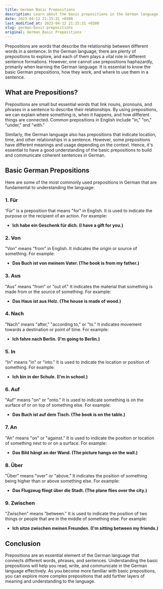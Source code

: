 ```yaml
---
title: German Basic Prepositions
description: Learn about the basic prepositions in the German language and how to use them in sentences.
date: 2023-04-12 21:15:31 +0300
last_modified_at: 2023-04-12 21:15:31 +0300
slug: german-basic-prepositions
original: German Basic Prepositions
---
```

Prepositions are words that describe the relationship between different words in a sentence. In the German language, there are plenty of prepositions to explore, and each of them plays a vital role in different sentence formations. However, one cannot use prepositions haphazardly, primarily when learning the German language. It is essential to know the basic German prepositions, how they work, and where to use them in a sentence.

## What are Prepositions?

Prepositions are small but essential words that link nouns, pronouns, and phrases in a sentence to describe their relationships. By using prepositions, we can explain where something is, when it happens, and how different things are connected. Common prepositions in English include "in," "on," "under," and "with."

Similarly, the German language also has prepositions that indicate location, time, and other relationships in a sentence. However, some prepositions have different meanings and usage depending on the context. Hence, it's essential to have a good understanding of the basic prepositions to build and communicate coherent sentences in German.

## Basic German Prepositions

Here are some of the most commonly used prepositions in German that are fundamental to understanding the language:

### 1. Für

'Für" is a preposition that means "for" in English. It is used to indicate the purpose or the recipient of an action. For example: 

- **Ich habe ein Geschenk für dich. (I have a gift for you.)**

### 2. Von

"Von" means "from" in English. It indicates the origin or source of something. For example:

- **Das Buch ist von meinem Vater. (The book is from my father.)**

### 3. Aus

"Aus" means "from" or "out of." It indicates the material that something is made from or the source of something. For example:

- **Das Haus ist aus Holz. (The house is made of wood.)**

### 4. Nach

"Nach" means "after," "according to," or "to." It indicates movement towards a destination or point of time. For example:

- **Ich fahre nach Berlin. (I'm going to Berlin.)**

### 5. In

"In" means "in" or "into." It is used to indicate the location or position of something. For example:

- **Ich bin in der Schule. (I'm in school.)**

### 6. Auf

"Auf" means "on" or "onto." It is used to indicate something is on the surface of or on top of something else. For example:

- **Das Buch ist auf dem Tisch. (The book is on the table.)**

### 7. An

"An" means "on" or "against." It is used to indicate the position or location of something next to or on a surface. For example:

- **Das Bild hängt an der Wand. (The picture hangs on the wall.)**

### 8. Über

"Über" means "over" or "above." It indicates the position of something being higher than or above something else. For example:

- **Das Flugzeug fliegt über die Stadt. (The plane flies over the city.)**

### 9. Zwischen

"Zwischen" means "between." It is used to indicate the position of two things or people that are in the middle of something else. For example:

- **Ich sitze zwischen meinen Freunden. (I'm sitting between my friends.)**

## Conclusion

Prepositions are an essential element of the German language that connects different words, phrases, and sentences. Understanding the basic prepositions will help you read, write, and communicate in the German language effectively. As you become more familiar with basic prepositions, you can explore more complex prepositions that add further layers of meaning and understanding to the language.